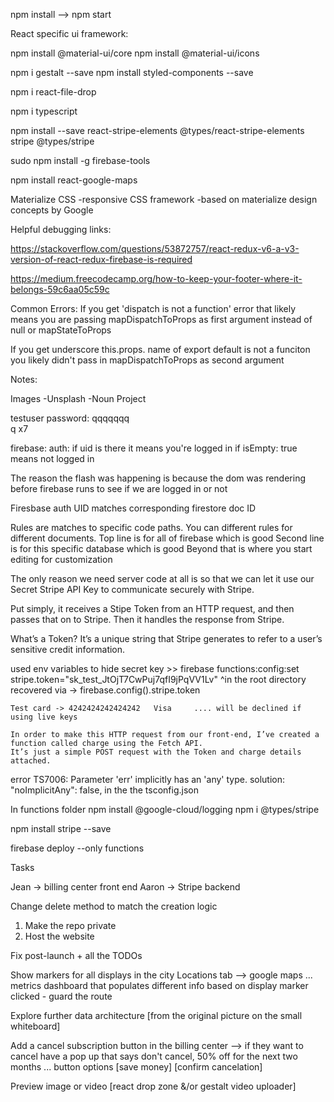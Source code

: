 
npm install --> npm start

React specific ui framework:

npm install @material-ui/core
npm install @material-ui/icons


npm i gestalt --save
npm install styled-components --save


npm i react-file-drop

npm i typescript

npm install --save react-stripe-elements @types/react-stripe-elements stripe @types/stripe

sudo npm install -g firebase-tools

npm install react-google-maps


Materialize CSS
-responsive CSS framework
-based on materialize design concepts by Google

Helpful debugging links:

https://stackoverflow.com/questions/53872757/react-redux-v6-a-v3-version-of-react-redux-firebase-is-required

https://medium.freecodecamp.org/how-to-keep-your-footer-where-it-belongs-59c6aa05c59c

Common Errors:
If you get 'dispatch is not a function' error that likely means you are passing mapDispatchToProps as first argument instead of null or mapStateToProps

If you get underscore this.props. name of export default is not a funciton you likely didn't pass in mapDispatchToProps as second argument


Notes:

Images
-Unsplash
-Noun Project

testuser password: qqqqqqq  
q x7

firebase: auth: if uid is there it means you're logged in
  if isEmpty: true means not logged in

The reason the flash was happening is because the dom was rendering before firebase runs to see if we are logged in or not

Firesbase auth UID matches corresponding firestore doc ID

Rules are matches to specific code paths. You can different rules for different documents.
  Top line is for all of firebase which is good
  Second line is for this specific database which is good
  Beyond that is where you start editing for customization




  The only reason we need server code at all is so that we can let it use our Secret Stripe API Key
  to communicate securely with Stripe.

  Put simply, it receives a Stipe Token from an HTTP request, and then passes that on to Stripe.
  Then it handles the response from Stripe.

  What’s a Token? It’s a unique string that Stripe generates to refer to a user’s sensitive credit information.


  used env variables to hide secret key >> firebase functions:config:set stripe.token="sk_test_JtOjT7CwPuj7qfI9jPqVV1Lv"
                                                ^in the root directory
    recovered via -> firebase.config().stripe.token

    Test card -> 4242424242424242	Visa     .... will be declined if using live keys

    In order to make this HTTP request from our front-end, I’ve created a function called charge using the Fetch API.
    It’s just a simple POST request with the Token and charge details attached.


error TS7006: Parameter 'err' implicitly has an 'any' type.
solution: "noImplicitAny": false, in the the tsconfig.json


In functions folder
  npm install @google-cloud/logging
  npm i @types/stripe


  npm install stripe --save


firebase deploy --only functions

















Tasks

Jean -> billing center front end
Aaron -> Stripe backend

Change delete method to match the creation logic

1. Make the repo private
2. Host the website


Fix post-launch + all the TODOs

Show markers for all displays in the city
Locations tab --> google maps ... metrics dashboard that populates different info based on display marker clicked
    - guard the route

Explore further data architecture [from the original picture on the small whiteboard]

Add a cancel subscription button in the billing center --> if they want to cancel have a pop up that says don't cancel, 50% off for the next two months ... button options [save money] [confirm cancelation]

Preview image or video [react drop zone &/or gestalt video uploader]
